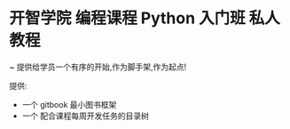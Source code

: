 # 开智学院 编程课程 Python 入门班 私人教程
~ 提供给学员一个有序的开始,作为脚手架,作为起点!


提供:

- 一个 gitbook 最小图书框架
- 一个 配合课程每周开发任务的目录树
